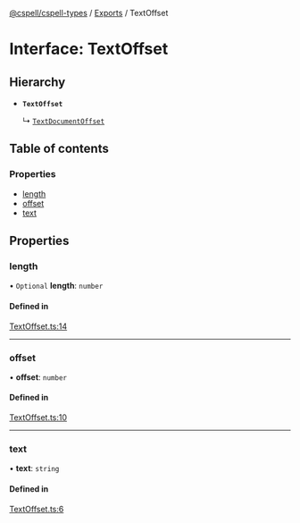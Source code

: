 [@cspell/cspell-types](../README.md) / [Exports](../modules.md) / TextOffset

# Interface: TextOffset

## Hierarchy

- **`TextOffset`**

  ↳ [`TextDocumentOffset`](TextDocumentOffset.md)

## Table of contents

### Properties

- [length](TextOffset.md#length)
- [offset](TextOffset.md#offset)
- [text](TextOffset.md#text)

## Properties

### length

• `Optional` **length**: `number`

#### Defined in

[TextOffset.ts:14](https://github.com/streetsidesoftware/cspell/blob/6865ad5/packages/cspell-types/src/TextOffset.ts#L14)

___

### offset

• **offset**: `number`

#### Defined in

[TextOffset.ts:10](https://github.com/streetsidesoftware/cspell/blob/6865ad5/packages/cspell-types/src/TextOffset.ts#L10)

___

### text

• **text**: `string`

#### Defined in

[TextOffset.ts:6](https://github.com/streetsidesoftware/cspell/blob/6865ad5/packages/cspell-types/src/TextOffset.ts#L6)

